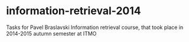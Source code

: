 # information-retrieval-2014
Tasks for Pavel Braslavski Information retrieval course, that took place in 2014-2015 autumn semester at ITMO
